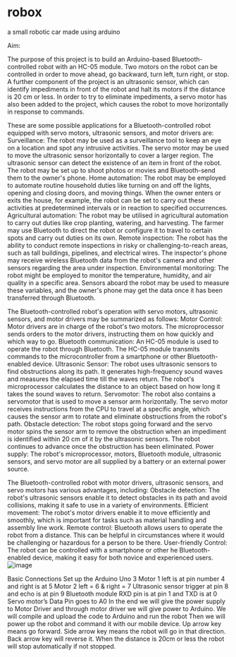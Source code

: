 # robox
a small robotic car made using arduino


Aim:

The purpose of this project is to build an Arduino-based Bluetooth-controlled robot with an HC-05 module. Two motors on the robot can be controlled in order to move ahead, go backward, turn left, turn right, or stop. 
A further component of the project is an ultrasonic sensor, which can identify impediments in front of the robot and halt its motors if the distance is 20 cm or less. 
In order to try to eliminate impediments, a servo motor has also been added to the project, which causes the robot to move horizontally in response to commands.

These are some possible applications for a Bluetooth-controlled robot equipped with servo motors, ultrasonic sensors, and motor drivers are:
Surveillance: The robot may be used as a surveillance tool to keep an eye on a location and spot any intrusive activities. The servo motor may be used to move the ultrasonic sensor horizontally to cover a larger region. The ultrasonic sensor can detect the existence of an item in front of the robot. The robot may be set up to shoot photos or movies and Bluetooth-send them to the owner's phone.
Home automation: The robot may be employed to automate routine household duties like turning on and off the lights, opening and closing doors, and moving things. When the owner enters or exits the house, for example, the robot can be set to carry out these activities at predetermined intervals or in reaction to specified occurrences.
Agricultural automation: The robot may be utilised in agricultural automation to carry out duties like crop planting, watering, and harvesting. The farmer may use Bluetooth to direct the robot or configure it to travel to certain spots and carry out duties on its own.
Remote inspection: The robot has the ability to conduct remote inspections in risky or challenging-to-reach areas, such as tall buildings, pipelines, and electrical wires. The inspector's phone may receive wireless Bluetooth data from the robot's camera and other sensors regarding the area under inspection.
Environmental monitoring: The robot might be employed to monitor the temperature, humidity, and air quality in a specific area. Sensors aboard the robot may be used to measure these variables, and the owner's phone may get the data once it has been transferred through Bluetooth.

The Bluetooth-controlled robot's operation with servo motors, ultrasonic sensors, and motor drivers may be summarized as follows:
Motor Control: Motor drivers are in charge of the robot's two motors. The microprocessor sends orders to the motor drivers, instructing them on how quickly and which way to go.
Bluetooth communication: An HC-05 module is used to operate the robot through Bluetooth. The HC-05 module transmits commands to the microcontroller from a smartphone or other Bluetooth-enabled device.
Ultrasonic Sensor: The robot uses ultrasonic sensors to find obstructions along its path. It generates high-frequency sound waves and measures the elapsed time till the waves return. The robot's microprocessor calculates the distance to an object based on how long it takes the sound waves to return.
Servomotor: The robot also contains a servomotor that is used to move a sensor arm horizontally. The servo motor receives instructions from the CPU to travel at a specific angle, which causes the sensor arm to rotate and eliminate obstructions from the robot's path.
Obstacle detection: The robot stops going forward and the servo motor spins the sensor arm to remove the obstruction when an impediment is identified within 20 cm of it by the ultrasonic sensors. The robot continues to advance once the obstruction has been eliminated.
Power supply: The robot's microprocessor, motors, Bluetooth module, ultrasonic sensors, and servo motor are all supplied by a battery or an external power source.

The Bluetooth-controlled robot with motor drivers, ultrasonic sensors, and servo motors has various advantages, including:
Obstacle detection: The robot's ultrasonic sensors enable it to detect obstacles in its path and avoid collisions, making it safe to use in a variety of environments.
Efficient movement: The robot's motor drivers enable it to move efficiently and smoothly, which is important for tasks such as material handling and assembly line work.
Remote control: Bluetooth allows users to operate the robot from a distance. This can be helpful in circumstances where it would be challenging or hazardous for a person to be there.
User-friendly Control: The robot can be controlled with a smartphone or other he Bluetooth-enabled device, making it easy for both novice and experienced users.
![image](https://user-images.githubusercontent.com/74821633/236868660-581c31d7-fbcf-4792-aa05-28c0da4f8895.png)

Basic Connections
Set up the Arduino Uno 3
Motor 1 left is at pin number 4 and right is at 5
Motor 2 left = 6 & right = 7
Ultrasonic sensor trigger at pin 8 and echo is at pin 9
Bluetooth module RXD pin is at pin 1 and TXD is at 0
Servo motor’s Data Pin goes to A0
In the end we will give the power supply to Motor Driver and through motor driver we will give power to Arduino.
We will compile and upload the code to Arduino and run the robot
Then we will power up the robot and command it with our mobile device. Up arrow key means go forward. Side arrow key means the robot will go in that direction. Back arrow key will reverse it.
When the distance is 20cm or less the robot will stop automatically if not stopped. 

